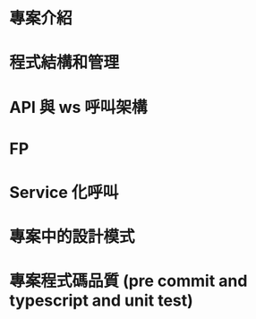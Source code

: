 # 專案介紹

# 程式結構和管理

# API 與 ws 呼叫架構

# FP

# Service 化呼叫

# 專案中的設計模式

# 專案程式碼品質 (pre commit and typescript and unit test)

